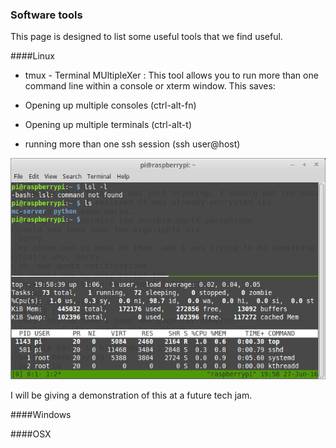 ### Software tools

This page is designed to list some useful tools that we find useful.  

####Linux

* tmux - Terminal MUltipleXer :  This tool allows you to run more than one command line within a console or xterm window.  This saves:

* Opening up multiple consoles (ctrl-alt-fn)
* Opening up multiple terminals (ctrl-alt-t)
* running more than one ssh session (ssh user@host)

![tmux](tmux2.png)

I will be giving a demonstration of this at a future tech jam.

####Windows



####OSX
